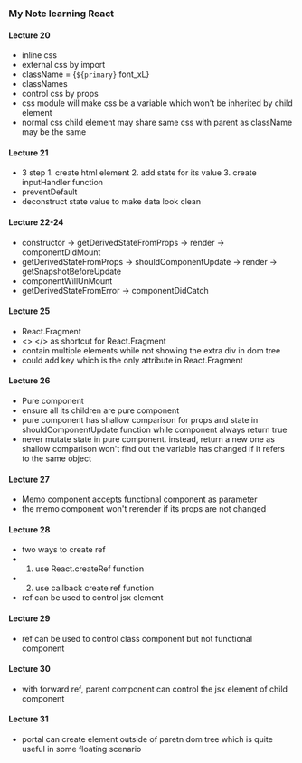 ### My Note learning React
#### Lecture 20
* inline css
* external css by import
* className = {`${primary}` font_xL}
* classNames
* control css by props
* css module will make css be a variable which won't be inherited by child element 
* normal css child element may share same css with parent as className may be the same
#### Lecture 21
* 3 step 1. create html element 2. add state for its value 3. create inputHandler function 
* preventDefault
* deconstruct state value to make data look clean
#### Lecture 22-24
* constructor -> getDerivedStateFromProps -> render -> componentDidMount
* getDerivedStateFromProps -> shouldComponentUpdate -> render -> getSnapshotBeforeUpdate 
* componentWillUnMount
* getDerivedStateFromError -> componentDidCatch
#### Lecture 25
* React.Fragment 
* <> </> as shortcut for React.Fragment
* contain multiple elements while not showing the extra div in dom tree
* could add key which is the only attribute in React.Fragment
#### Lecture 26
* Pure component
* ensure all its children are pure component
* pure component has shallow comparison for props and state in shouldComponentUpdate function while component always return true
* never mutate state in pure component. instead, return a new one as shallow comparison won't find out the variable has changed if it refers to the same object
#### Lecture 27
* Memo component accepts functional component as parameter
* the memo component won't rerender if its props are not changed
#### Lecture 28
* two ways to create ref
* 1. use React.createRef function
* 2. use callback create ref function
* ref can be used to control jsx element
#### Lecture 29
* ref can be used to control class component but not functional component
#### Lecture 30
* with forward ref, parent component can control the jsx element of child component
#### Lecture 31
* portal can create element outside of paretn dom tree which is quite useful in some floating scenario